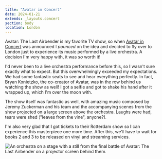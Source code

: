 ```yaml
---
title: "Avatar in Concert"
date: 2024-01-21
extends: _layouts.concert
section: body
location: London
---
```


Avatar: The Last Airbender is my favorite TV show, so when [Avatar in Concert](https://www.avatarinconcert.com) was
announced I _pounced_ on the idea and decided to fly over to London just to experience its music performed by a live
orchestra. A decision I'm very happy with, it was _so_ worth it!

I'd never been to a live orchestra performance before this, so I wasn't sure exactly what to expect. But this
overwhelmingly exceeded my expectations. We had some fantastic seats to see and hear everything perfectly. In fact,
Bryan Konietzko, the co-creator of Avatar, was in the row behind us watching the show as well! I got a selfie and got to
shake his hand after it wrapped up, which I'm over the moon with.

The show itself was fantastic as well, with amazing music composed by Jeremy Zuckerman and his team and the accompanying
scenes from the show projected on a large screen above the orchestra. Laughs were had, tears were shed
("leaves from the vine", anyone?).

I'm also very glad that I got tickets to their Rotterdam show so I can experience this masterpiece one more time. After
this, we'll have to wait for books 2 and 3 to be released on vinyl and streaming services.

![An orchestra on a stage with a still from the final battle of Avatar: The Last Airbender on a projector screen behind them.](/assets/images/concerts/avatar-in-concert-london.jpg)
